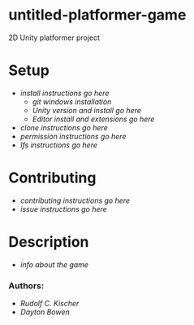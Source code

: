# untitled-platformer-game
2D Unity platformer project


# Setup
 * *install instructions go here*
   * *git windows installation*
   * *Unity version and install go here*
   * *Editor install and extensions go here*
 * *clone instructions go here*
 * *permission instructions go here*
 * *lfs instructions go here*
# Contributing
 * *contributing instructions go here*
 * *issue instructions go here*
# Description
 * *info about the game*
### Authors:
 * *Rudolf C. Kischer*
 * *Dayton Bowen*
